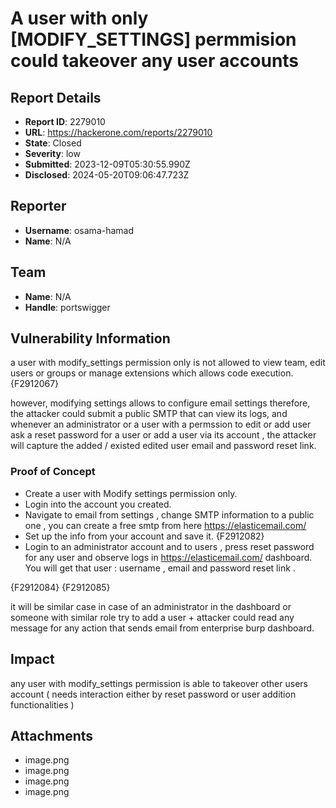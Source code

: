 # A user with only [MODIFY_SETTINGS] permmision could takeover any user accounts

## Report Details
- **Report ID**: 2279010
- **URL**: https://hackerone.com/reports/2279010
- **State**: Closed
- **Severity**: low
- **Submitted**: 2023-12-09T05:30:55.990Z
- **Disclosed**: 2024-05-20T09:06:47.723Z

## Reporter
- **Username**: osama-hamad
- **Name**: N/A

## Team
- **Name**: N/A
- **Handle**: portswigger

## Vulnerability Information
a user with modify_settings permission only is not allowed to view team, edit users or groups or manage extensions which allows code execution. 
{F2912067}

however, modifying settings allows to configure email settings therefore, the attacker could submit a public SMTP that can view its logs, and whenever an administrator or a user with a permssion to edit or add user ask a reset password for a user or add a user via its account , the attacker will capture the added / existed edited user email and password reset link. 

### Proof of Concept

- Create a user with Modify settings permission only. 
- Login into the account you created. 
- Navigate to email from settings , change SMTP information to a public one , you can create a free smtp from here 
https://elasticemail.com/
- Set up the info from your account and save it. 
{F2912082}
- Login to an administrator account and to users , press reset password for any user and observe logs in https://elasticemail.com/ dashboard. 
You will get that user : username , email and password reset link .

{F2912084}
{F2912085}

it will be similar case in case of an administrator in the dashboard or someone with similar role try to add a user + attacker could read any message for any action that sends email from enterprise burp dashboard.

## Impact

any user with modify_settings permission is able to takeover other users account ( needs interaction either by reset password or user addition functionalities )

## Attachments
- image.png
- image.png
- image.png
- image.png

